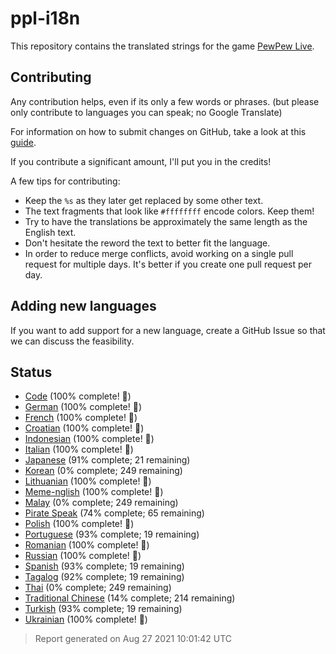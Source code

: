 [//]: # "This file is automatically generated by generate_readme.py"
# ppl-i18n
This repository contains the translated strings for the game [PewPew Live](https://pewpew.live).
## Contributing
Any contribution helps, even if its only a few words or phrases.
(but please only contribute to languages you can speak; no Google Translate)

For information on how to submit changes on GitHub, take a look at this [guide](https://docs.github.com/en/free-pro-team@latest/github/managing-files-in-a-repository/editing-files-in-another-users-repository).

If you contribute a significant amount, I'll put you in the credits!

A few tips for contributing:
* Keep the `%s` as they later get replaced by some other text.
* The text fragments that look like `#ffffffff` encode colors. Keep them!
* Try to have the translations be approximately the same length as the English text.
* Don't hesitate the reword the text to better fit the language.
* In order to reduce merge conflicts, avoid working on a single pull request for multiple days. It's better if you create one pull request per day.
## Adding new languages
If you want to add support for a new language, create a GitHub Issue so that we can discuss
the feasibility.
## Status
* [Code](/translations/code.po) (100% complete! 🎉)
* [German](/translations/deu.po) (100% complete! 🎉)
* [French](/translations/fra.po) (100% complete! 🎉)
* [Croatian](/translations/hrv.po) (100% complete! 🎉)
* [Indonesian](/translations/ind.po) (100% complete! 🎉)
* [Italian](/translations/ita.po) (100% complete! 🎉)
* [Japanese](/translations/jpn.po) (91% complete; 21 remaining)
* [Korean](/translations/kor.po) (0% complete; 249 remaining)
* [Lithuanian](/translations/lit.po) (100% complete! 🎉)
* [Meme-nglish](/translations/meme.po) (100% complete! 🎉)
* [Malay](/translations/msa.po) (0% complete; 249 remaining)
* [Pirate Speak](/translations/pirate.po) (74% complete; 65 remaining)
* [Polish](/translations/pol.po) (100% complete! 🎉)
* [Portuguese](/translations/por.po) (93% complete; 19 remaining)
* [Romanian](/translations/ron.po) (100% complete! 🎉)
* [Russian](/translations/rus.po) (100% complete! 🎉)
* [Spanish](/translations/spa.po) (93% complete; 19 remaining)
* [Tagalog](/translations/tgl.po) (92% complete; 19 remaining)
* [Thai](/translations/tha.po) (0% complete; 249 remaining)
* [Traditional Chinese](/translations/cht.po) (14% complete; 214 remaining)
* [Turkish](/translations/tur.po) (93% complete; 19 remaining)
* [Ukrainian](/translations/ukr.po) (100% complete! 🎉)
> Report generated on Aug 27 2021 10:01:42 UTC
